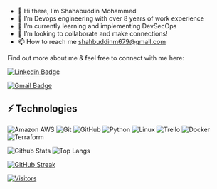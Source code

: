 <!-- LUIT GitHub Profile Template -->

<!-- Keep "Hi there" or replace it with a greeting of your own! -->

- 👋 Hi there, I’m Shahabuddin Mohammed
- 👀 I’m Devops engineering with over 8 years of work experience
- 🌱 I’m currently learning and implementing DevSecOps
- 💞️ I’m looking to collaborate and make connections!
- 📫 How to reach me shahbuddinm679@gmail.com

Find out more about me & feel free to connect with me here:

<!-- Replace the fields below with the information requested. Remember to remove the encapsulating <> characters. For spaces in names, use %20 (e.g. Broadus%20Palmer) -->

[![Linkedin Badge](https://img.shields.io/badge/-Shahabuddin%20Mohammed-blue?style=flat-square&logo=Linkedin&logoColor=white&link=https://www.linkedin.com/in/shahabuddinm679)](https://www.linkedin.com/in/shahabuddinm679/)

[![Gmail Badge](https://img.shields.io/badge/-shahbuddinm679@gmail.com-c14438?style=flat-square&logo=Gmail&logoColor=white&link=mailto:shahbuddinm679@gmail.com)](mailto:shahbuddinm679@gmail.com)

## ⚡ Technologies

<!-- Check out the Badges folder for more badges -->

![Amazon AWS](https://img.shields.io/badge/Amazon%20AWS-232F3E?style=flat-square&logo=amazon-aws)
![Git](https://img.shields.io/badge/-Git-black?style=flat-square&logo=git)
![GitHub](https://img.shields.io/badge/-GitHub-181717?style=flat-square&logo=github)
![Python](https://img.shields.io/badge/-Python-black?style=flat-square&logo=Python)
![Linux](https://img.shields.io/badge/Linux-FCC624?style=flat-square&logo=linux&logoColor=black)
![Trello](https://img.shields.io/badge/Trello-%23026AA7.svg?style=flat-square&logo=Trello&logoColor=white)
![Docker](https://img.shields.io/badge/docker-%230db7ed.svg?style=for-the-badge&logo=docker&logoColor=white)
![Terraform](https://img.shields.io/badge/terraform-%235835CC.svg?style=for-the-badge&logo=terraform&logoColor=white)

<!-- Replace the fields below with the information requested. Remember to remove the encapsulating <> characters. -->

![Github Stats](https://github-readme-stats.vercel.app/api?username=shahab-github&count_private=true&show_icons=true&include_all_commits=true)
![Top Langs](https://github-readme-stats.vercel.app/api/top-langs/?username=shahab-github&hide=TeX&layout=compact)

[![GitHub Streak](https://streak-stats.demolab.com/?user=shahab-github)](https://git.io/streak-stats)


[![Visitors](https://api.visitorbadge.io/api/visitors?path=shahab-github%2Fshahab-github&label=VISITORS&countColor=%23263759)](https://visitorbadge.io/status?path=shahab-github%2Fshahab-github)
